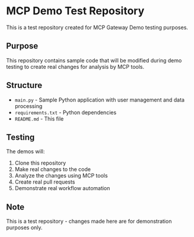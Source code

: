 # MCP Demo Test Repository

This is a test repository created for MCP Gateway Demo testing purposes.

## Purpose

This repository contains sample code that will be modified during demo testing to create real changes for analysis by MCP tools.

## Structure

- `main.py` - Sample Python application with user management and data processing
- `requirements.txt` - Python dependencies
- `README.md` - This file

## Testing

The demos will:
1. Clone this repository
2. Make real changes to the code
3. Analyze the changes using MCP tools
4. Create real pull requests
5. Demonstrate real workflow automation

## Note

This is a test repository - changes made here are for demonstration purposes only.
